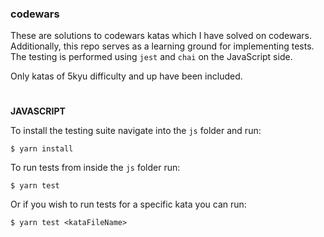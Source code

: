 ### codewars
These are solutions to codewars katas which I have solved on codewars.
Additionally, this repo serves as a learning ground for implementing tests.
The testing is performed using `jest` and `chai` on the JavaScript side.

Only katas of 5kyu difficulty and up have been included.

#
**JAVASCRIPT**

To install the testing suite navigate into the `js` folder and run:

```$ yarn install```

To run tests from inside the `js` folder run:

```$ yarn test```

Or if you wish to run tests for a specific kata you can run:

```$ yarn test <kataFileName>```

